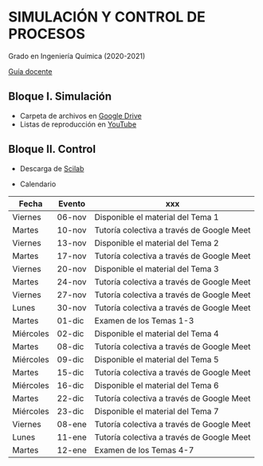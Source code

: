 # SIMULACIÓN Y CONTROL DE PROCESOS

 Grado en Ingeniería Química (2020-2021)
 
 [Guía docente](https://iquimica.ugr.es/sites/departamentos_files/departamentos_iquimica/public/inline-files/2020-21_220_11_41_Simulacion_Control_Procesos.pdf)


## Bloque I. Simulación

* Carpeta de archivos en [Google Drive](https://drive.google.com/drive/folders/1f5oBHUeEjwEuv7M8pTJEIiroGQr25Cw-?usp=sharing) 
* Listas de reproducción en [YouTube](https://www.youtube.com/playlist?list=PLY7KaFBcCn-wRBAF-B86bEeSPU6pb234r)


## Bloque II. Control

* Descarga de [Scilab](http://www.scilab.org/)

* Calendario

Fecha     | Evento | xxx
--------- | ------ | -------------
Viernes   | 06-nov | Disponible el material del Tema 1
Martes    | 10-nov | Tutoría colectiva a través de Google Meet
Viernes   | 13-nov | Disponible el material del Tema 2
Martes    | 17-nov | Tutoría colectiva a través de Google Meet
Viernes   | 20-nov | Disponible el material del Tema 3
Martes    | 24-nov | Tutoría colectiva a través de Google Meet
Viernes   | 27-nov | Tutoría colectiva a través de Google Meet
Lunes     | 30-nov | Tutoría colectiva a través de Google Meet
Martes    | 01-dic | Examen de los Temas 1-3
Miércoles | 02-dic | Disponible el material del Tema 4
Martes    | 08-dic | Tutoría colectiva a través de Google Meet
Miércoles | 09-dic | Disponible el material del Tema 5
Martes    | 15-dic | Tutoría colectiva a través de Google Meet
Miércoles | 16-dic | Disponible el material del Tema 6
Martes    | 22-dic | Tutoría colectiva a través de Google Meet
Miércoles | 23-dic | Disponible el material del Tema 7
Viernes   | 08-ene | Tutoría colectiva a través de Google Meet
Lunes     | 11-ene | Tutoría colectiva a través de Google Meet
Martes    | 12-ene | Examen de los Temas 4-7

